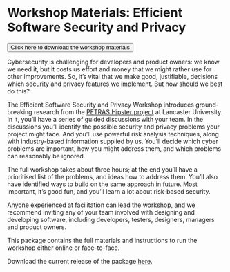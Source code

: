 # Workshop Materials: Efficient Software Security and Privacy

<button name="button" onclick="https://github.com/SecurityEssentials/HipsterWorkshop/releases/latest/download/HipsterWorkshop.zip">Click here to download the workshop materials</button>

Cybersecurity is challenging for developers and product owners: we know we need it, but it costs us effort and money that we might rather use for other improvements. So, it’s vital that we make good, justifiable, decisions which security and privacy features we implement. But how should we best do this?

The Efficient Software Security and Privacy Workshop introduces ground-breaking research from the [PETRAS Hipster project](https://lancaster.ac.uk/hipster) at Lancaster University. In it, you’ll have a series of guided discussions with your team. In the discussions you’ll identify the possible security and privacy problems your project might face. And you’ll use powerful risk analysis techniques, along with industry-based information supplied by us. You’ll decide which cyber problems are important, how you might address them, and which problems can reasonably be ignored. 

The full workshop takes about three hours; at the end you’ll have a prioritised list of the problems, and ideas how to address them. You’ll also have identified ways to build on the same approach in future. Most important, it’s good fun, and you’ll learn a lot about risk-based security.
 
Anyone experienced at facilitation can lead the workshop, and we recommend inviting any of your team involved with designing and developing software, including developers, testers, designers, managers and product owners.

This package contains the full materials and instructions to run the workshop either online or face-to-face.

Download the current release of the package [here](https://github.com/SecurityEssentials/HipsterWorkshop/releases/latest/download/HipsterWorkshop.zip).
